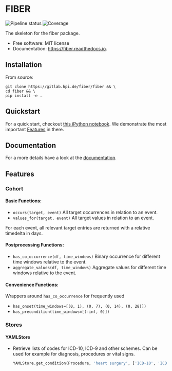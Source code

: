 # FIBER
![Pipeline status](https://gitlab.hpi.de/fiber/fiber/badges/master/pipeline.svg)
![Coverage](https://gitlab.hpi.de/fiber/fiber/badges/master/coverage.svg)

The skeleton for the fiber package.


* Free software: MIT license
* Documentation: https://fiber.readthedocs.io.

## Installation

From source:

```
git clone https://gitlab.hpi.de/fiber/fiber && \
cd fiber && \
pip install -e .
```

## Quickstart

For a quick start, checkout [this iPython notebook](/notebooks/heart-surgery-demo.ipynb). We demonstrate the most important [Features](#features) in there.

## Documentation

For a more details have a look at the [documentation](/docs/readme.md).

## Features

### Cohort

#### Basic Functions:

- `occurs(target, event)`
        All target occurrences in relation to an event.
- `values_for(target, event)`
        All target values in relation to an event.

For each event, all relevant target entries are returned with a relative timedelta in days.

#### Postprocessing Functions:

- `has_co_occurrence(df, time_windows)`
        Binary occurrence for different time windows relative to the event.
- `aggregate_values(df, time_windows)`
        Aggregate values for different time windows relative to the event.

#### Convenience Functions:

Wrappers around `has_co_occurrence` for frequently used

- `has_onset(time_windows=[(0, 1), (0, 7), (0, 14), (0, 28)])`
- `has_precondition(time_windows=[(-inf, 0)])`

### Stores

#### YAMLStore

* Retrieve lists of codes for ICD-10, ICD-9 and other schemes. Can be used for example for diagnosis, procedures or vital signs.
    ```python
    YAMLStore.get_condition(Procedure, 'heart surgery', ['ICD-10', 'ICD-9'])
    ```
